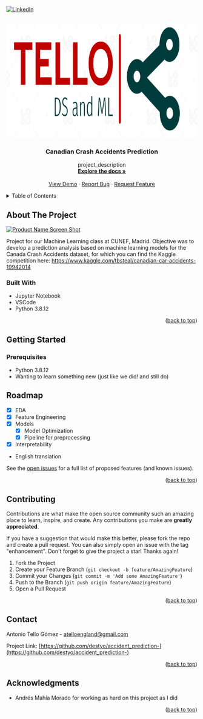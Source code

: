 [![LinkedIn][linkedin-shield]][linkedin-url]

<!-- PROJECT LOGO -->
<br />
<div align="center">
  <a href="https://github.com/destyo/accident_prediction-">
    <img src="images/logo.png" alt="Logo" width="800" height="300">
  </a>

<h3 align="center">Canadian Crash Accidents Prediction</h3>

  <p align="center">
    project_description
    <br />
    <a href="https://github.com/destyo/accident_prediction-"><strong>Explore the docs »</strong></a>
    <br />
    <br />
    <a href="https://github.com/destyo/accident_prediction-">View Demo</a>
    ·
    <a href="https://github.com/destyo/accident_prediction-">Report Bug</a>
    ·
    <a href="https://github.com/destyo/accident_prediction-">Request Feature</a>
  </p>
</div>



<!-- TABLE OF CONTENTS -->
<details>
  <summary>Table of Contents</summary>
  <ol>
    <li>
      <a href="#about-the-project">About The Project</a>
      <ul>
        <li><a href="#built-with">Built With</a></li>
      </ul>
    </li>
    <li>
      <a href="#getting-started">Getting Started</a>
      <ul>
        <li><a href="#prerequisites">Prerequisites</a></li>
      </ul>
    </li>
    <li><a href="#roadmap">Roadmap</a></li>
    <li><a href="#contributing">Contributing</a></li>
    <li><a href="#contact">Contact</a></li>
    <li><a href="#acknowledgments">Acknowledgments</a></li>
  </ol>
</details>



<!-- ABOUT THE PROJECT -->
## About The Project

[![Product Name Screen Shot][product-screenshot]](https://example.com)

Project for our Machine Learning class at CUNEF, Madrid.
Objective was to develop a prediction analysis based on machine learning models for the Canada Crash Accidents dataset, for which you can find the Kaggle competition here: https://www.kaggle.com/tbsteal/canadian-car-accidents-19942014
### Built With

* []() Jupyter Notebook
* []() VSCode
* []() Python 3.8.12

<p align="right">(<a href="#top">back to top</a>)</p>



<!-- GETTING STARTED -->
## Getting Started



### Prerequisites

* Python 3.8.12
* Wanting to learn something new (just like we did! and still do)

<!-- ROADMAP -->
## Roadmap

- [X] EDA
- [X] Feature Engineering
- [X] Models
    - [X] Model Optimization
    - [X] Pipeline for preprocessing
- [X] Interpretability
- English translation

See the [open issues](https://github.com/destyo/accident_prediction-/issues) for a full list of proposed features (and known issues).

<p align="right">(<a href="#top">back to top</a>)</p>

<!-- CONTRIBUTING -->
## Contributing

Contributions are what make the open source community such an amazing place to learn, inspire, and create. Any contributions you make are **greatly appreciated**.

If you have a suggestion that would make this better, please fork the repo and create a pull request. You can also simply open an issue with the tag "enhancement".
Don't forget to give the project a star! Thanks again!

1. Fork the Project
2. Create your Feature Branch (`git checkout -b feature/AmazingFeature`)
3. Commit your Changes (`git commit -m 'Add some AmazingFeature'`)
4. Push to the Branch (`git push origin feature/AmazingFeature`)
5. Open a Pull Request

<p align="right">(<a href="#top">back to top</a>)</p>

<!-- CONTACT -->
## Contact

Antonio Tello Gómez - atelloengland@gmail.com

Project Link: [https://github.com/destyo/accident_prediction-](https://github.com/destyo/accident_prediction-)

<p align="right">(<a href="#top">back to top</a>)</p>



<!-- ACKNOWLEDGMENTS -->
## Acknowledgments

* []()Andrés Mahía Morado for working as hard on this project as I did
<p align="right">(<a href="#top">back to top</a>)</p>



<!-- MARKDOWN LINKS & IMAGES -->
<!-- https://www.markdownguide.org/basic-syntax/#reference-style-links -->
[contributors-shield]: https://img.shields.io/github/contributors/AMM53/ProyectoML.svg?style=for-the-badge
[contributors-url]: https://github.com/AMM53/ProyectoML/graphs/contributors
[forks-shield]: https://img.shields.io/github/forks/AMM53/ProyectoML.svg?style=for-the-badge
[forks-url]: https://github.com/AMM53/ProyectoML/network/members
[stars-shield]: https://img.shields.io/github/stars/AMM53/ProyectoML.svg?style=for-the-badge
[stars-url]: https://github.com/AMM53/ProyectoML/stargazers
[issues-shield]: https://img.shields.io/github/issues/AMM53/ProyectoML.svg?style=for-the-badge
[issues-url]: https://github.com/AMM53/ProyectoML/issues
[license-shield]: https://img.shields.io/github/license/AMM53/ProyectoML.svg?style=for-the-badge
[license-url]: https://github.com/AMM53/ProyectoML/blob/master/LICENSE.txt
[linkedin-shield]: https://img.shields.io/badge/-LinkedIn-black.svg?style=for-the-badge&logo=linkedin&colorB=555
[linkedin-url]: www.linkedin.com/in/antonio-tello-gómez-4b6327202
[product-screenshot]: https://www.ctvnews.ca/polopoly_fs/1.4697281.1574439412!/httpImage/image.png_gen/derivatives/landscape_960/image.png

